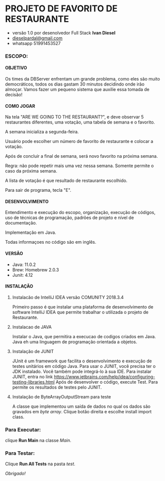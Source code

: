 PROJETO DE FAVORITO DE RESTAURANTE
=
- versão 1.0 por desenolvedor Full Stack **Ivan Diesel**
- dieselpardal@gmail.com
- whatsapp 51991453527

### ESCOPO:

#### OBJETIVO
Os times da DBServer enfrentam um grande problema, como eles são muito democráticos, 
todos os dias gastam 30 minutos decidindo onde irão almoçar. Vamos fazer um pequeno 
sistema que auxilie essa tomada de decisão!

#### COMO JOGAR
Na tela "ARE WE GOING TO THE RESTAURANT?", e deve observar 5 restaurantes diferentes, uma votação, 
uma tabela de semana e o favorito.

A semana inicializa a segunda-feira. 

Usuário pode escolher um número de favorito de restaurante e colocar a votação.

Após de concluir a final de semana, será novo favorito na próxima semana.

Regra: não pode repetir mais uma vez nessa semana. Somente permite o caso da próxima semana.

A lista de votação é que resultado de restaurante escolhido.

Para sair de programa, tecla "E". 


#### DESENVOLVIMENTO
Entendimento e execução do escopo, organização, execução de códigos,
uso de técnicas de programação, padrões de projeto e nível de documentação.

Implementação em Java.

Todas informaçoes no código são em inglês.


#### VERSÃO
- Java: 11.0.2
- Brew: Homebrew 2.0.3
- Junit: 4.12

#### INSTALAÇÃO

1) Instalacão de IntelliJ IDEA versão COMUNITY 2018.3.4

    Primeiro passo é que instalar uma plataforma de desenvolvimento de software 
    IntelliJ IDEA que permite trabalhar o utilizada o projeto de Restaurante.

2) Instalacao de JAVA

    Instalar o Java, que permitira a execucao de codigos criados em Java.
    Java eh uma linguagem de programação orientada a objetos.

3) Instalação de JUNIT

   JUnit é um framework que facilita o desenvolvimento e execução de testes unitários em código Java.
   Para usar o JUNIT, você precisa ter o JDK instalado. Você também pode integrá-lo à sua IDE.
   Para instalar JUNIT, entra no link https://www.jetbrains.com/help/idea/configuring-testing-libraries.html
   Após de desenvolver o código, execute Test.
   Para permite os resultados de testes pelo JUNIT.
  
4) Instalação de ByteArrayOutputStream para teste

   A classe que implementou um saída de dados no qual os dados são gravados em _byte array_.
   Clique botão direita e escolhe install import class.
   
   
   
### Para Executar:
  clique **Run Main** na classe *Main*.
  
### Para Testar:
   Clique **Run All Tests** na pasta *test*.


*Obrigado!*
